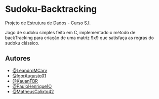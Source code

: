 


# Sudoku-Backtracking
Projeto de Estrutura de Dados - Curso S.I.

Jogo de sudoku simples feito em C, implementado o método de backTracking para criação de uma matriz 9x9 que satisfaça as regras do sudoku clássico.

## Autores

- [@LeandroMCarv](https://www.github.com/LeandroMCarv)
- [@IgorAugusto01](https://github.com/IgorAugusto01)
- [@KauanFBR](https://github.com/KauanFBR)
- [@PauloHenrique1O](https://github.com/PauloHenrique1O)
- [@MatheusCalixto42](https://github.com/MatheusCalixto42)
